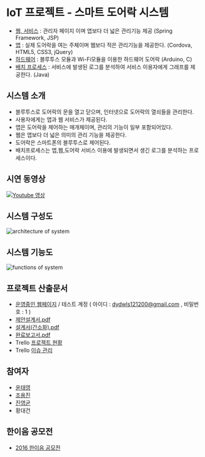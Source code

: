 # IoT 프로젝트 - 스마트 도어락 시스템
 - [웹, 서비스](./SmartDoorLock-WebApplication) : 관리자 페이지 이며 앱보다 더 넓은 관리기능 제공 (Spring Framework, JSP)
 - [앱](./SmartDoorLock-HybridApplication) : 실제 도어락을 여는 주체이며 웹보다 적은 관리기능을 제공한다. (Cordova, HTML5, CSS3, jQuery)
 - [하드웨어](./SmartDoorLock-Arduino) : 블루투스 모듈과 Wi-Fi모듈을 이용한 하드웨어 도어락 (Arduino, C)
 - [배치 프로세스](./SmartDoorLock-LogAnalyzers) : 서비스에 발생된 로그를 분석하여 서비스 이용자에게 그래프를 제공한다. (Java)

## 시스템 소개

 - 블루투스로 도어락의 문을 열고 닫으며, 인터넷으로 도어락의 열쇠들을 관리한다.
 - 사용자에게는 앱과 웹 서비스가 제공된다.
 - 앱은 도어락을 제어하는 매개체이며, 관리의 기능이 일부 포함되어있다.
 - 웹은 앱보다 더 넓은 의미의 관리 기능을 제공한다.
 - 도어락은 스마트폰의 블루투스로 제어된다.
 - 배치프로세스는 앱,웹,도어락 서비스 이용에 발생되면서 생긴 로그를 분석하는 프로세스이다. 

## 시연 동영상

[![Youtube 영상](https://img.youtube.com/vi/J4H5Q9bNlK4/0.jpg)](https://www.youtube.com/embed/J4H5Q9bNlK4)

## 시스템 구성도

![architecture of system](https://github.com/yung6699/SmartDoorLock/raw/master/docs/images/architecture.png)

## 시스템 기능도

![functions of system](https://github.com/yung6699/SmartDoorLock/raw/master/docs/images/functions.png)

## 프로젝트 산출문서
 
 - [운영중인 웹페이지](http://smartlock.fun25.co.kr) / 테스트 계정 ( 아이디 : dydwls121200@gmail.com , 비밀번호 : 1 )
 - [제안설계서.pdf](https://github.com/yung6699/SmartDoorLock/raw/master/docs/%EC%A0%9C%EC%95%88%EC%84%A4%EA%B3%84%EC%84%9C.pdf)
 - [설계서(간소화).pdf](https://github.com/yung6699/SmartDoorLock/raw/master/docs/%EC%84%A4%EA%B3%84%EC%84%9C_%EA%B0%84%EC%86%8C%ED%99%94.pdf) 
 - [완료보고서.pdf](https://github.com/yung6699/SmartDoorLock/raw/master/docs/%EC%99%84%EB%A3%8C%EB%B3%B4%EA%B3%A0%EC%84%9C.pdf)
 - Trello [프로젝트 현황](https://trello.com/b/JC3rUHSw/-)
 - Trello [이슈 관리](https://trello.com/b/yQseIG1l/smartlock)

## 참여자
 - [윤태영](https://github.com/yung6699)
 - [조용진](https://github.com/drake-jin)
 - [진영균](https://github.com/ywnwalone)
 - 황대건

## 한이음 공모전
- [2016 한이음 공모전](./hanium2016)    

